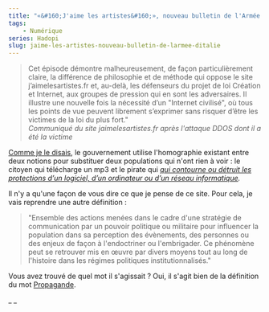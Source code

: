```yaml
---
title: "«&#160;J'aime les artistes&#160;», nouveau bulletin de l'Armée d'Italie"
tags:
    - Numérique
series: Hadopi
slug: jaime-les-artistes-nouveau-bulletin-de-larmee-ditalie
---
```


> Cet épisode démontre malheureusement, de façon particulièrement claire, la
> différence de philosophie et de méthode qui oppose le site
> j’aimelesartistes.fr et, au-delà, les défenseurs du projet de loi Création et
> Internet, aux groupes de pression qui en sont les adversaires. Il illustre une
> nouvelle fois la nécessité d’un "Internet civilisé", où tous les points de vue
> peuvent librement s’exprimer sans risquer d’être les victimes de la loi du
> plus fort."  
> <cite>Communiqué du site jaimelesartistes.fr après l'attaque DDOS dont il a
> été la victime</cite>

[Comme je le disais](/2009/03/hadopi-les-pirates-ont-bon-dos/), le gouvernement
utilise l'homographie existant entre deux notions pour substituer deux
populations qui n'ont rien à voir&nbsp;: le citoyen qui télécharge un mp3 et le
pirate qui
_[qui contourne ou détruit les protections d’un logiciel, d’un ordinateur ou d’un réseau informatique](http://www.legifrance.gouv.fr/jopdf/common/jo_pdf.jsp?numJO=0&dateJO=19990402&pageDebut=03905&pageFin=&pageCourante=03907)._

Il n'y a qu'une façon de vous dire ce que je pense de ce site. Pour cela, je
vais reprendre une autre définition&nbsp;:

> "Ensemble des actions menées dans le cadre d'une stratégie de communication
> par un pouvoir politique ou militaire pour influencer la population dans sa
> perception des évènements, des personnes ou des enjeux de façon à
> l'endoctriner ou l'embrigader. Ce phénomène peut se retrouver mis en œuvre par
> divers moyens tout au long de l'histoire dans les régimes politiques
> institutionnalisés."

Vous avez trouvé de quel mot il s'agissait&nbsp;? Oui, il s'agit bien de la
définition du mot [Propagande](https://fr.wikipedia.org/wiki/Propagande).

\_ \_
